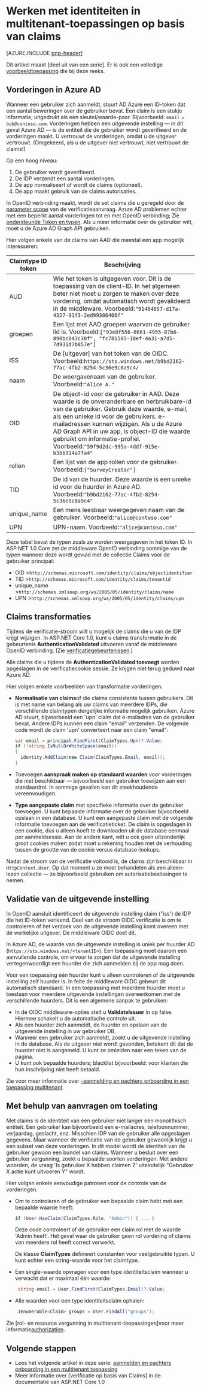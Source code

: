 <properties
   pageTitle="Werken met identiteiten op basis van een claim in multitenant toepassingen | Microsoft Azure"
   description="Hoe een gebruik voor de validatie van de uitgevende instelling en machtiging vorderingen"
   services=""
   documentationCenter="na"
   authors="MikeWasson"
   manager="roshar"
   editor=""
   tags=""/>

<tags
   ms.service="guidance"
   ms.devlang="dotnet"
   ms.topic="article"
   ms.tgt_pltfrm="na"
   ms.workload="na"
   ms.date="05/23/2016"
   ms.author="mwasson"/>

# <a name="working-with-claims-based-identities-in-multitenant-applications"></a>Werken met identiteiten in multitenant-toepassingen op basis van claims

[AZURE.INCLUDE [pnp-header](../../includes/guidance-pnp-header-include.md)]

Dit artikel maakt [deel uit van een serie]. Er is ook een volledige [voorbeeldtoepassing] die bij deze reeks.

## <a name="claims-in-azure-ad"></a>Vorderingen in Azure AD

Wanneer een gebruiker zich aanmeldt, stuurt AD Azure een ID-token dat een aantal beweringen over de gebruiker bevat. Een claim is een stukje informatie, uitgedrukt als een sleutel/waarde-paar. Bijvoorbeeld: `email` = `bob@contoso.com`.  Vorderingen hebben een uitgevende instelling &mdash; in dit geval Azure AD &mdash; is de entiteit die de gebruiker wordt geverifieerd en de vorderingen maakt. U vertrouwt de vorderingen, omdat u de uitgever vertrouwt. (Omgekeerd, als u de uitgever niet vertrouwt, niet vertrouwt de claims!)

Op een hoog niveau:

1.  De gebruiker wordt geverifieerd.
2.  De IDP verzendt een aantal vorderingen.
3.  De app normaliseert of wordt de claims (optioneel).
4.  De app maakt gebruik van de claims autorisaties.

In OpenID verbinding maakt, wordt de set claims die u geregeld door de [parameter scope] van de verificatieaanvraag. Azure AD problemen echter met een beperkt aantal vorderingen tot en met OpenID verbinding; Zie [ondersteunde Token en typen]. Als u meer informatie over de gebruiker wilt, moet u de Azure AD Graph API gebruiken.

Hier volgen enkele van de claims van AAD die meestal een app mogelijk interesseren:

Claimtype ID token |    Beschrijving
-----------------------|--------------
AUD | Wie het token is uitgegeven voor. Dit is de toepassing van de client-ID. In het algemeen beter niet moet u zorgen te maken over deze vordering, omdat automatisch wordt gevalideerd in de middleware. Voorbeeld:`"91464657-d17a-4327-91f3-2ed99386406f"`
groepen   | Een lijst met AAD groepen waarvan de gebruiker lid is. Voorbeeld:`["93e8f556-8661-4955-87b6-890bc043c30f", "fc781505-18ef-4a31-a7d5-7d931d7b857e"]`
ISS  | De [uitgever] van het token van de OIDC. Voorbeeld:`https://sts.windows.net/b9bd2162-77ac-4fb2-8254-5c36e9c0a9c4/`
naam    | De weergavenaam van de gebruiker. Voorbeeld:`"Alice A."`
OID | De object-id voor de gebruiker in AAD. Deze waarde is de onveranderbare en herbruikbare-id van de gebruiker. Gebruik deze waarde, e-mail, als een unieke id voor de gebruikers. e-mailadressen kunnen wijzigen. Als u de Azure AD Graph API in uw app, is object-ID die waarde gebruikt om informatie-profiel. Voorbeeld:`"59f9d2dc-995a-4ddf-915e-b3bb314a7fa4"`
rollen   | Een lijst van de app rollen voor de gebruiker. Voorbeeld:`["SurveyCreator"]`
TID | De id van de huurder. Deze waarde is een unieke id voor de huurder in Azure AD. Voorbeeld:`"b9bd2162-77ac-4fb2-8254-5c36e9c0a9c4"`
unique_name | Een mens leesbaar weergegeven naam van de gebruiker. Voorbeeld:`"alice@contoso.com"`
UPN | UPN-naam. Voorbeeld:`"alice@contoso.com"`

Deze tabel bevat de typen zoals ze worden weergegeven in het token ID. In ASP.NET 1.0 Core zet de middleware OpenID verbinding sommige van de typen wanneer deze wordt gevuld met de collectie Claims voor de gebruiker principal:

-   OID >`http://schemas.microsoft.com/identity/claims/objectidentifier`
-   TID >`http://schemas.microsoft.com/identity/claims/tenantid`
-   unique_name >`http://schemas.xmlsoap.org/ws/2005/05/identity/claims/name`
-   UPN >`http://schemas.xmlsoap.org/ws/2005/05/identity/claims/upn`

## <a name="claims-transformations"></a>Claims transformaties

Tijdens de verificatie-stroom wilt u mogelijk de claims die u van de IDP krijgt wijzigen. In ASP.NET Core 1.0, kunt u claims transformatie in de gebeurtenis **AuthenticationValidated** uitvoeren vanaf de middleware OpenID verbinding. (Zie [verificatiegebeurtenissen].)

Alle claims die u tijdens de **AuthenticationValidated toevoegt** worden opgeslagen in de verificatiecookie sessie. Ze krijgen niet terug geduwd naar Azure AD.

Hier volgen enkele voorbeelden van transformatie vorderingen:

-   **Normalisatie van claims**of die claims consistente tussen gebruikers. Dit is met name van belang als uw claims van meerdere IDPs, die verschillende claimtypen dergelijke informatie mogelijk gebruiken.
Azure AD stuurt, bijvoorbeeld een 'upn' claim dat e-mailadres van de gebruiker bevat. Andere IDPs kunnen een claim "email" verzenden. De volgende code wordt de claim 'upn' converteert naar een claim "email":

    ```csharp
    var email = principal.FindFirst(ClaimTypes.Upn)?.Value;
    if (!string.IsNullOrWhiteSpace(email))
    {
      identity.AddClaim(new Claim(ClaimTypes.Email, email));
    }
    ```

- Toevoegen **aanspraak maken op standaard waarden** voor vorderingen die niet beschikbaar &mdash; bijvoorbeeld een gebruiker toewijzen aan een standaardrol. In sommige gevallen kan dit steekhoudende vereenvoudigen.
- **Type aangepaste claim** met specifieke informatie over de gebruiker toevoegen. U kunt bepaalde informatie over de gebruiker bijvoorbeeld opslaan in een database. U kunt een aangepaste claim met de volgende informatie toevoegen aan de verificatieticket. De claim is opgeslagen in een cookie, dus u alleen hoeft te downloaden uit de database eenmaal per aanmeldsessie. Aan de andere kant, wilt u ook geen uitzonderlijk groot cookies maken zodat moet u rekening houden met de verhouding tussen de grootte van de cookie versus database-lookups.   

Nadat de stroom van de verificatie voltooid is, de claims zijn beschikbaar in `HttpContext.User`. Op dat moment u ze moet behandelen als een alleen-lezen collectie &mdash; ze bijvoorbeeld gebruiken om autorisatiebeslissingen te nemen.

## <a name="issuer-validation"></a>Validatie van de uitgevende instelling
In OpenID aansluit identificeert de uitgevende instelling claim ("iss') de IDP die het ID-token verleend. Deel van de stroom OIDC verificatie is om te controleren of het verzoek van de uitgevende instelling komt overeen met de werkelijke uitgever. De middleware OIDC doet dit.

In Azure AD, de waarde van de uitgevende instelling is uniek per huurder AD (`https://sts.windows.net/<tenantID>`). Een toepassing moet daarom een aanvullende controle, om ervoor te zorgen dat de uitgevende instelling vertegenwoordigt een huurder die zich aanmelden bij de app mag doen.

Voor een toepassing één huurder kunt u alleen controleren of de uitgevende instelling zelf huurder is. In feite de middleware OIDC gebeurt dit automatisch standaard. In een toepassing met meerdere huurder moet u toestaan voor meerdere uitgevende instellingen overeenkomen met de verschillende huurders. Dit is een algemene aanpak te gebruiken:

-   In de OIDC middleware-opties stelt u **ValidateIssuer** in op false. Hiermee schakelt u de automatische controle uit.
-   Als een huurder zich aanmeldt, de huurder en opslaan van de uitgevende instelling in uw gebruiker DB.
-   Wanneer een gebruiker zich aanmeldt, zoekt u de uitgevende instelling in de database. Als de uitgever niet wordt gevonden, betekent dit dat de huurder niet is aangemeld. U kunt ze omleiden naar een teken van de pagina.
-  U kunt ook bepaalde huurders; blacklist bijvoorbeeld: voor klanten die hun inschrijving niet heeft betaald.

Zie voor meer informatie over [-aanmelding en pachters onboarding in een toepassing multitenant][signup].

## <a name="using-claims-for-authorization"></a>Met behulp van aanvragen om toelating

Met claims is de identiteit van een gebruiker niet langer een monolithisch entiteit. Een gebruiker kan bijvoorbeeld een e-mailadres, telefoonnummer, verjaardag, geslacht, enz. Misschien IDP van de gebruiker alle opgeslagen gegevens. Maar wanneer de verificatie van de gebruiker gewoonlijk krijgt u een subset van deze vorderingen. In dit model wordt de identiteit van de gebruiker gewoon een bundel van claims. Wanneer u besluit over een gebruiker vergunning, zoekt u bepaalde soorten vorderingen. Met andere woorden, de vraag 'Is gebruiker X hebben claimen Z' uiteindelijk "Gebruiker X actie kunt uitvoeren Y" wordt.

Hier volgen enkele eenvoudige patronen voor de controle van de vorderingen.

-  Om te controleren of de gebruiker een bepaalde claim hebt met een bepaalde waarde heeft:

    ```csharp
    if (User.HasClaim(ClaimTypes.Role, "Admin")) { ... }
    ```
    Deze code controleert of de gebruiker een claim rol met de waarde 'Admin heeft'. Het geval waar de gebruiker geen rol vordering of claims van meerdere rol heeft correct verwerkt.

    De klasse **ClaimTypes** definieert constanten voor veelgebruikte typen. U kunt echter een string-waarde voor het claimtype.

-   Een single-waarde opvragen voor een type identiteitsclaim wanneer u verwacht dat er maximaal één waarde:
    ```csharp
     string email = User.FindFirst(ClaimTypes.Email)?.Value;
    ```
-   Alle waarden voor een type identiteitsclaim ophalen:

    ```csharp
     IEnumerable<Claim> groups = User.FindAll("groups");
    ```

Zie [rol- en resource vergunning in multitenant-toepassingen]voor meer informatie[authorization].

## <a name="next-steps"></a>Volgende stappen

- Lees het volgende artikel in deze serie: [aanmelden en pachters onboarding in een multitenant toepassing][signup]
- Meer informatie over [verificatie op basis van Claims] in de documentatie van ASP.NET Core 1.0

<!-- Links -->
[bij een reeks hoort]: guidance-multitenant-identity.md
[parameter scope]: http://nat.sakimura.org/2012/01/26/scopes-and-claims-in-openid-connect/
[Ondersteunde Token en typen]: ../active-directory/active-directory-token-and-claims.md
[uitgevende instelling]: http://openid.net/specs/openid-connect-core-1_0.html#IDToken
[Verificatiegebeurtenissen]: guidance-multitenant-identity-authenticate.md#authentication-events
[signup]: guidance-multitenant-identity-signup.md
[Op claims gebaseerde verificatie]: https://docs.asp.net/en/latest/security/authorization/claims.html
[voorbeeldtoepassing]: https://github.com/Azure-Samples/guidance-identity-management-for-multitenant-apps
[authorization]: guidance-multitenant-identity-authorize.md
